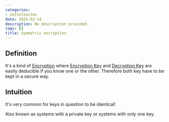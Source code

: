 ```yaml
---
categories:
- zettelkasten
date: 2025-02-14
description: No description provided.
tags: []
title: Symmetric encryption
---
```


## Definition

It's a kind of [Encryption](Encryption.md) where [Encryption Key](Encryption%20Key) and [Decryption Key](Decryption%20Key) are easily deducible if you know one or the other. Therefore both key have to be kept in a secure way.

## Intuition

It's very common for keys in question to be identical!

Also known as systems with a private key or systems with only one key.
